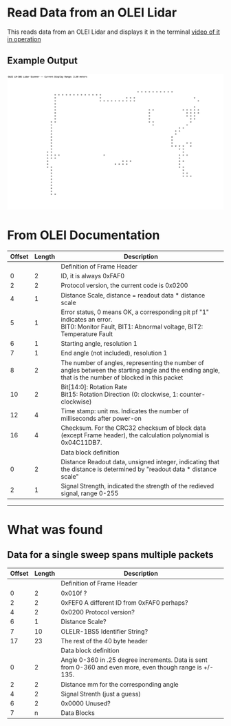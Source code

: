 # Read Data from an OLEI Lidar
This reads data from an OLEI Lidar and displays it in the terminal
[video of it in operation](https://photos.app.goo.gl/WzyDMTjNyhSo2uLB8)

## Example Output
![](images/display.png)
# From OLEI Documentation
| Offset | Length | Description |  
|--------|--------|-------------|
||| Definition of Frame Header |  
| 0 | 2 | ID, it is always 0xFAF0 |  
| 2 | 2 | Protocol version, the current code is 0x0200 |  
| 4 | 1 | Distance Scale, distance = readout data * distance scale |  
| 5 | 1 | Error status, 0 means OK, a corresponding pit pf "1" indicates an error.<br>  BIT0: Monitor Fault, BIT1: Abnormal voltage, BIT2: Temperature Fault |
| 6 | 1 | Starting angle, resolution 1 |  
| 7 | 1 | End angle (not included), resolution 1|  
| 8 | 2 | The number of angles, representing the number of angles between the starting angle and the ending angle, that is the number of blocked in this packet |  
| 10 | 2 | Bit[14:0]: Rotation Rate <BR> Bit15: Rotation Direction (0: clockwise, 1: counter-clockwise)|  
| 12 | 4 | Time stamp: unit ms. Indicates the number of milliseconds after power-on |  
| 16 | 4 | Checksum. For the CRC32 checksum of block data (except Frame header), the calculation polynomial is 0x04C11DB7. |  
||| Data block definition |  
| 0 | 2 | Distance Readout data, unsigned integer, indicating that the distance is determined by "readout data * distance scale" |  
| 2 | 1 | Signal Strength, indicated the strength of the redieved signal, range 0-255 |  
  
-------  
# What was found
## Data for a single sweep spans multiple packets
| Offset | Length | Description |  
|--------|--------|-------------|
||| Definition of Frame Header |
| 0 | 2 | 0x010f ? |
| 2 | 2 | 0xFEF0 A different ID from 0xFAF0 perhaps? |
| 4 | 2 | 0x0200 Protocol version? |  
| 6 | 1 | Distance Scale? |
| 7 | 10 | OLELR-1BS5 Identifier String?|
| 17 | 23 | The rest of the 40 byte header |
||| Data block definition |  
| 0 | 2 | Angle 0-360 in .25 degree increments. Data is sent from 0-360 and even more, even though range is +/- 135. |  
| 2 | 2 | Distance mm for the corresponding angle |  
| 4 | 2 | Signal Strenth (just a guess) |  
| 6 | 2 | 0x0000 Unused? |  
| 7 | n | Data Blocks 
